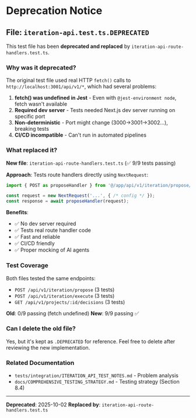 # Deprecation Notice

## File: `iteration-api.test.ts.DEPRECATED`

This test file has been **deprecated and replaced** by `iteration-api-route-handlers.test.ts`.

### Why was it deprecated?

The original test file used real HTTP `fetch()` calls to `http://localhost:3001/api/v1/*`, which had several problems:

1. **fetch() was undefined in Jest** - Even with `@jest-environment node`, fetch wasn't available
2. **Required dev server** - Tests needed Next.js dev server running on specific port
3. **Non-deterministic** - Port might change (3000→3001→3002...), breaking tests
4. **CI/CD incompatible** - Can't run in automated pipelines

### What replaced it?

**New file**: `iteration-api-route-handlers.test.ts` (✅ 9/9 tests passing)

**Approach**: Tests route handlers directly using `NextRequest`:
```typescript
import { POST as proposeHandler } from '@/app/api/v1/iteration/propose/route';

const request = new NextRequest('...', { /* config */ });
const response = await proposeHandler(request);
```

**Benefits**:
- ✅ No dev server required
- ✅ Tests real route handler code
- ✅ Fast and reliable
- ✅ CI/CD friendly
- ✅ Proper mocking of AI agents

### Test Coverage

Both files tested the same endpoints:
- `POST /api/v1/iteration/propose` (3 tests)
- `POST /api/v1/iteration/execute` (3 tests)
- `GET /api/v1/projects/:id/decisions` (3 tests)

**Old**: 0/9 passing (fetch undefined)
**New**: 9/9 passing ✅

### Can I delete the old file?

Yes, but it's kept as `.DEPRECATED` for reference. Feel free to delete after reviewing the new implementation.

### Related Documentation

- `tests/integration/ITERATION_API_TEST_NOTES.md` - Problem analysis
- `docs/COMPREHENSIVE_TESTING_STRATEGY.md` - Testing strategy (Section 8.4)

---

**Deprecated**: 2025-10-02
**Replaced by**: `iteration-api-route-handlers.test.ts`
